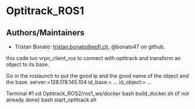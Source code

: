 # Optitrack_ROS1

## Authors/Maintainers
- Tristan Bonato: tristan.bonato@epfl.ch, @bonato47 on github.

this code tun vrpn_client_ros to connect with optitrack and transform an object to its base.

Go in the roslaunch to put the good ip and the good name of the object and the base.
server:=128.178.145.104
id_base:=  ... 
id_object:= ...



Terminal #1
cd Optitrack_ROS2/ros1_ws/docker
bash build_docker.sh (if not already done)
bash start_optitrack.sh 



